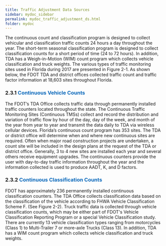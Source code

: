 ```yaml
---
title: Traffic Adjustment Data Sources
sidebar: mydoc_sidebar
permalink: mydoc_traffic_adjustment_ds.html
folder: mydoc
---
```


The continuous count and classification program is designed to collect vehicular and
classification traffic counts 24 hours a day throughout the year. The short-term
seasonal classification program is designed to collect classification counts for a short
period of time (24 to 72 hours). In addition, TDA has a Weigh-in-Motion (WIM) count
program which collects vehicle classification and truck weights. The various types of
traffic monitoring sites used in Florida during 2017 are presented in Figure 2-1. As
shown below, the FDOT TDA and district offices collected traffic count and traffic
factor information at 18,603 sites throughout Florida.

<!-- ### TRAFFIC MONITORING SITES IN FLORIDA -->


### **2.3.1 <span style="color:#0a69bb">Continuous Vehicle Counts</span>**

The FDOT’s TDA Office collects traffic data through permanently installed traffic
counters located throughout the state. The Continuous Traffic Monitoring Sites
(Continuous TMSs) collect and record the distribution and variation of traffic flow by hour of the day, day of the week, and month of the year from year to year and
transmit the data daily to TDA via wireless cellular devices. Florida’s continuous
count program has 353 sites. The TDA or district office will determine when and
where new continuous sites are required. Often when major road construction
projects are undertaken, a count site will be included in the design plans at the
request of the TDA or district office. Generally, 3 to 4 new sites are installed each year
and several others receive equipment upgrades. The continuous counters provide
the user with day-to-day traffic information throughout the year and the information
collected is used to produce AADT, K, and D factors.

### **2.3.2 <span style="color:#0a69bb">Continuous Classification Counts</span>**

FDOT has approximately 236 permanently installed continuous classification
counters. The TDA Office collects classification data based on the classification of the
vehicle according to FHWA Vehicle Classification Scheme F. (See Figure 2-2). Truck
traffic data is collected through vehicle classification counts, which may be either
part of FDOT&#39;s Vehicle Classification Reporting Program or a special Vehicle
Classification study. There are currently 13 vehicle classification types ranging from
motorcycles (Class 1) to Multi-Trailer 7 or more-axle Trucks (Class 13). In addition, TDA
has a WIM count program which collects vehicle classification and truck weights.